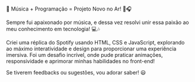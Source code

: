 🎵 Música + Programação = Projeto Novo no Ar! 🚀🎧

Sempre fui apaixonado por música, e dessa vez resolvi unir essa paixão ao meu conhecimento em tecnologia! 💻🎶

Criei uma réplica do Spotify usando HTML, CSS e JavaScript, explorando ao máximo interatividade e design para proporcionar uma experiência imersiva. 
Foi um desafio incrível, onde pude praticar animações, responsividade e aprimorar minhas habilidades no front-end!

Se tiverem feedbacks ou sugestões, vou adorar saber! 😃

